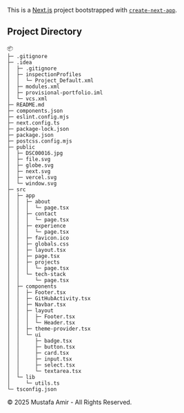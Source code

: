 This is a [Next.js](https://nextjs.org) project bootstrapped with [`create-next-app`](https://nextjs.org/docs/app/api-reference/cli/create-next-app).

## Project Directory

```
📦 
├─ .gitignore
├─ .idea
│  ├─ .gitignore
│  ├─ inspectionProfiles
│  │  └─ Project_Default.xml
│  ├─ modules.xml
│  ├─ provisional-portfolio.iml
│  └─ vcs.xml
├─ README.md
├─ components.json
├─ eslint.config.mjs
├─ next.config.ts
├─ package-lock.json
├─ package.json
├─ postcss.config.mjs
├─ public
│  ├─ DSC00016.jpg
│  ├─ file.svg
│  ├─ globe.svg
│  ├─ next.svg
│  ├─ vercel.svg
│  └─ window.svg
├─ src
│  ├─ app
│  │  ├─ about
│  │  │  └─ page.tsx
│  │  ├─ contact
│  │  │  └─ page.tsx
│  │  ├─ experience
│  │  │  └─ page.tsx
│  │  ├─ favicon.ico
│  │  ├─ globals.css
│  │  ├─ layout.tsx
│  │  ├─ page.tsx
│  │  ├─ projects
│  │  │  └─ page.tsx
│  │  └─ tech-stack
│  │     └─ page.tsx
│  ├─ components
│  │  ├─ Footer.tsx
│  │  ├─ GitHubActivity.tsx
│  │  ├─ Navbar.tsx
│  │  ├─ layout
│  │  │  ├─ Footer.tsx
│  │  │  └─ Header.tsx
│  │  ├─ theme-provider.tsx
│  │  └─ ui
│  │     ├─ badge.tsx
│  │     ├─ button.tsx
│  │     ├─ card.tsx
│  │     ├─ input.tsx
│  │     ├─ select.tsx
│  │     └─ textarea.tsx
│  └─ lib
│     └─ utils.ts
└─ tsconfig.json
```
© 2025 Mustafa Amir - All Rights Reserved.
